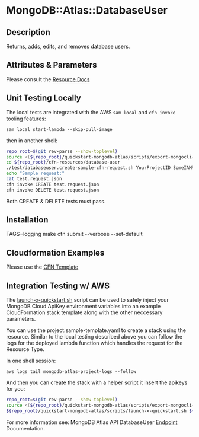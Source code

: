 # MongoDB::Atlas::DatabaseUser

## Description
Returns, adds, edits, and removes database users.

## Attributes & Parameters

Please consult the [Resource Docs](docs/README.md)

## Unit Testing Locally

The local tests are integrated with the AWS `sam local` and `cfn invoke` tooling features:

```
sam local start-lambda --skip-pull-image
```
then in another shell:
```bash
repo_root=$(git rev-parse --show-toplevel)
source <(${repo_root}/quickstart-mongodb-atlas/scripts/export-mongocli-config.py)
cd ${repo_root}/cfn-resources/database-user
./test/databaseuser.create-sample-cfn-request.sh YourProjectID SomeIAMRole > test.request.json 
echo "Sample request:"
cat test.request.json
cfn invoke CREATE test.request.json 
cfn invoke DELETE test.request.json 
```

Both CREATE & DELETE tests must pass.

## Installation
TAGS=logging make
cfn submit --verbose --set-default

## Cloudformation Examples

Please use the [CFN Template](test/databaseuser.sample-template.json)

## Integration Testing w/ AWS

The [launch-x-quickstart.sh](../../quickstart-mongodb-atlas/scripts/launch-x-quickstart.sh) script
can be used to safely inject your MongoDB Cloud ApiKey environment variables into an example
CloudFormation stack template along with the other neccessary parameters.

You can use the project.sample-template.yaml to create a stack using the resource.
Similar to the local testing described above you can follow the logs for the deployed
lambda function which handles the request for the Resource Type.

In one shell session:
```
aws logs tail mongodb-atlas-project-logs --follow
```

And then you can create the stack with a helper script it insert the apikeys for you:


```bash
repo_root=$(git rev-parse --show-toplevel)
source <(${repo_root}/quickstart-mongodb-atlas/scripts/export-mongocli-config.py)
${repo_root}/quickstart-mongodb-atlas/scripts/launch-x-quickstart.sh ${repo_root}/cfn-resources/database-user/test/databaseuser.sample-template.yaml SampleAccessList1 ParameterKey=ProjectId,ParameterValue=<YOUR_PROJECT_ID> ParameterKey=Username,ParameterValue=<USERNAME> ParameterKey=Password,ParameterValue=<PWD> 
```

For more information see: MongoDB Atlas API DatabaseUser [Endpoint](https://www.mongodb.com/docs/atlas/reference/api-resources-spec/#tag/Database-Users) Documentation.
